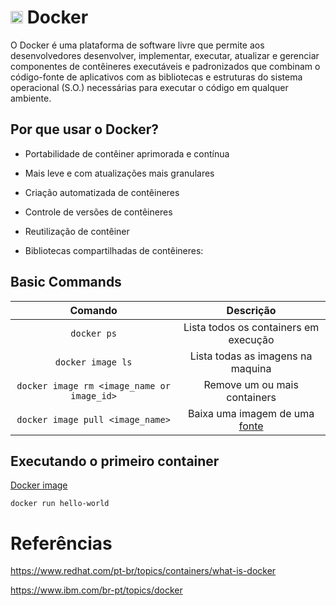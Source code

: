 # <img src="https://cdn.jsdelivr.net/gh/devicons/devicon@latest/icons/docker/docker-original.svg" width=20px/> Docker

O Docker é uma plataforma de software livre que permite aos desenvolvedores desenvolver, implementar, executar, atualizar e gerenciar componentes de contêineres executáveis e padronizados que combinam o código-fonte de aplicativos com as bibliotecas e estruturas do sistema operacional (S.O.) necessárias para executar o código em qualquer ambiente.

## Por que usar o Docker?

- Portabilidade de contêiner aprimorada e contínua

- Mais leve e com atualizações mais granulares

- Criação automatizada de contêineres 

- Controle de versões de contêineres

- Reutilização de contêiner

- Bibliotecas compartilhadas de contêineres:

## Basic Commands

|Comando|Descrição|
|:---:|:---:|
|`docker ps`|Lista todos os containers em execução|
|`docker image ls`|Lista todas as imagens na maquina|
|`docker image rm <image_name or image_id>`|Remove um ou mais containers|
|`docker image pull <image_name>`|Baixa uma imagem de uma [fonte](https://hub.docker.com/)|

## Executando o primeiro container

[Docker image](https://hub.docker.com/_/hello-world)

```shell
docker run hello-world
```

# Referências

https://www.redhat.com/pt-br/topics/containers/what-is-docker

https://www.ibm.com/br-pt/topics/docker